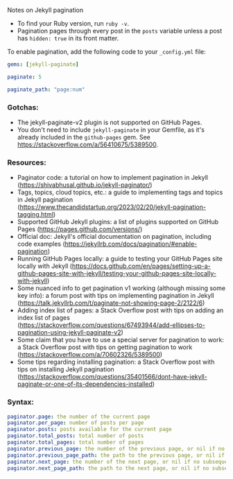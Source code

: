 Notes on Jekyll pagination<!--more-->

- To find your Ruby version, run `ruby -v`.
- Pagination pages through every post in the `posts` variable unless a post has `hidden: true` in its front matter.

To enable pagination, add the following code to your `_config.yml` file:

```yml
gems: [jekyll-paginate]

paginate: 5

paginate_path: "page:num"
```

### Gotchas:
- The jekyll-paginate-v2 plugin is not supported on GitHub Pages.
- You don't need to include `jekyll-paginate` in your Gemfile, as it's already included in the `github-pages` gem. See https://stackoverflow.com/a/56410675/5389500.

### Resources:
- Paginator code: a tutorial on how to implement pagination in Jekyll (https://shivabhusal.github.io/jekyll-paginator/)
- Tags, topics, cloud topics, etc.: a guide to implementing tags and topics in Jekyll pagination (https://www.thecandidstartup.org/2023/02/20/jekyll-pagination-tagging.html)
- Supported GitHub Jekyll plugins: a list of plugins supported on GitHub Pages (https://pages.github.com/versions/)
- Official doc: Jekyll's official documentation on pagination, including code examples (https://jekyllrb.com/docs/pagination/#enable-pagination)
- Running GitHub Pages locally: a guide to testing your GitHub Pages site locally with Jekyll (https://docs.github.com/en/pages/setting-up-a-github-pages-site-with-jekyll/testing-your-github-pages-site-locally-with-jekyll)
- Some nuanced info to get pagination v1 working (although missing some key info): a forum post with tips on implementing pagination in Jekyll (https://talk.jekyllrb.com/t/paginate-not-showing-page-2/2122/6)
- Adding index list of pages: a Stack Overflow post with tips on adding an index list of pages (https://stackoverflow.com/questions/67493944/add-ellipses-to-pagination-using-jekyll-paginate-v2)
- Some claim that you have to use a special server for pagination to work: a Stack Overflow post with tips on getting pagination to work (https://stackoverflow.com/a/70602326/5389500)
- Some tips regarding installing pagination: a Stack Overflow post with tips on installing Jekyll pagination (https://stackoverflow.com/questions/35401566/dont-have-jekyll-paginate-or-one-of-its-dependencies-installed)

### Syntax:
```yml
paginator.page: the number of the current page
paginator.per_page: number of posts per page
paginator.posts: posts available for the current page
paginator.total_posts: total number of posts
paginator.total_pages: total number of pages
paginator.previous_page: the number of the previous page, or nil if no previous page exists
paginator.previous_page_path: the path to the previous page, or nil if no previous page exists
paginator.next_page: the number of the next page, or nil if no subsequent page exists
paginator.next_page_path: the path to the next page, or nil if no subsequent page exists
```
